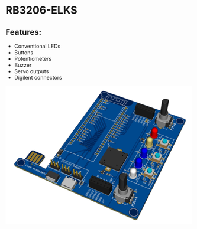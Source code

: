 # RB3206-ELKS

## Features:
- Conventional LEDs
- Buttons
- Potentiometers
- Buzzer
- Servo outputs
- Digilent connectors

<div align="center">
    <img src="ELKS.jpg">
</div>